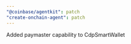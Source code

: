 ```yaml
---
"@coinbase/agentkit": patch
"create-onchain-agent": patch
---
```


Added paymaster capability to CdpSmartWallet
